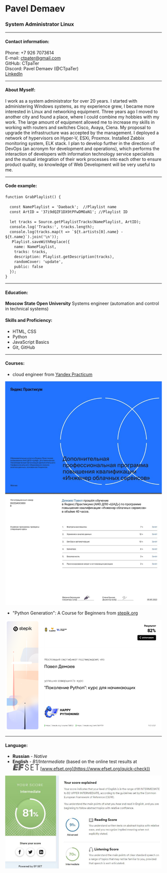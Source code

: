 # Pavel Demaev
### System Administrator Linux

---

#### Contact information:

Phone: +7 926 7073614<br>
E-mail: ctpater@gmail.com<br>
GitHub: CTpaTer<br>
Discord: Pavel Demaev (@CTpaTer)<br>
[LinkedIn](https://www.linkedin.com/in/pavel-viktorovich-ab8a5b218/)

---

#### About Myself:
I work as a system administrator for over 20 years. I started with administering Windows systems, as my experience grew, I became more interested in Linux and networking equipment. 
Three years ago I moved to another city and found a place, where I could combine my hobbies with my work. The large amount of equipment allowed me to increase my skills in working with routers and switches Cisco, Avaya, Ciena. My proposal to upgrade the infrastructure was accepted by the management. I deployed a network of hypervisors on Hyper-V, ESXi, Proxmox. Installed Zabbix monitoring system, ELK stack.
I plan to develop further in the direction of DevOps (an acronym for development and operations), which performs the interaction of developers with information technology service specialists and the mutual integration of their work processes into each other to ensure product quality, so knowledge of Web Development will be very useful to me.

---

#### Code example:
```
function GrabPlaylist() {

  const NamePlaylist = 'Daeback';  //Playlist name
  const ArtID = '37i9dQZF1DX9tPFwDMOaN1'; //Playlist ID

  let tracks = Source.getPlaylistTracks(NamePlaylist, ArtID);
  console.log('Tracks:', tracks.length);
  console.log(tracks.map(t => `${t.artists[0].name} - ${t.name}`).join('\n'));
   Playlist.saveWithReplace({
    name: NamePlaylist,
    tracks: tracks,
    description: Playlist.getDescription(tracks),
    randomCover: 'update',
    public: false
  });
}
```

---

#### Education:
**Moscow State Open University**
Systems engineer (automation and control in technical systems)

#### Skills and Proficiency:
- HTML, CSS
- Python
- JavaScript Basics
- Git, GitHub

---

#### Courses:
- cloud engineer from [Yandex Practicum](https://practicum.yandex.ru/ycloud/)

![yandex.jpg](assets/img/yandex.jpg)

- "Python Generation": A Course for Beginners from [stepik.org](https://stepik.org/cert/869759)

![stepic.png](assets/img/stepik.png)

---

#### Language:
- **Russian** - *Native*
- **English** - *B1/Intermediate*
(based on the online test results at ![efset.jpg](assets/img/efset.jpg) [www.efset.org](https://www.efset.org/quick-check))

![english.jpg](assets/img/english.jpg)
